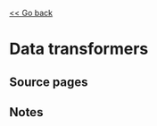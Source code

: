 [<< Go back](https://artoasmith.github.io/sf-preps/)

# Data transformers

## Source pages

## Notes
